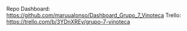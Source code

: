 Repo Dashboard: https://github.com/maruualonso/Dashboard_Grupo_7_Vinoteca
Trello: https://trello.com/b/3YDnXREy/grupo-7-vinoteca
